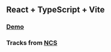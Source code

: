 ## React + TypeScript + Vite

### [Demo](https://music-app-ddm.vercel.app/)  

### Tracks from [NCS](https://ncs.io/)
